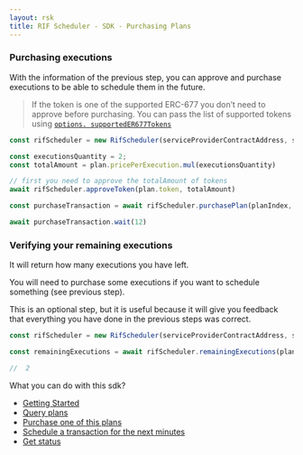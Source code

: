 ```yaml
---
layout: rsk
title: RIF Scheduler - SDK - Purchasing Plans
---
```


### Purchasing executions

With the information of the previous step, you can approve and purchase executions to be able to schedule them in the future.

> If the token is one of the supported ERC-677 you don’t need to approve before purchasing. You can pass the list of supported tokens using [`options. supportedER677Tokens`](https://github.com/rsksmart/rif-scheduler-sdk/blob/develop/src/RifScheduler.ts#L14)

```javascript
const rifScheduler = new RifScheduler(serviceProviderContractAddress, signer);

const executionsQuantity = 2;
const totalAmount = plan.pricePerExecution.mul(executionsQuantity)

// first you need to approve the totalAmount of tokens
await rifScheduler.approveToken(plan.token, totalAmount)

const purchaseTransaction = await rifScheduler.purchasePlan(planIndex, executionsQuantity)

await purchaseTransaction.wait(12)
```

### Verifying your remaining executions

It will return how many executions you have left.

You will need to purchase some executions if you want to schedule something (see previous step).

This is an optional step, but it is useful because it will give you feedback that everything you have done in the previous steps was correct.

```javascript
const rifScheduler = new RifScheduler(serviceProviderContractAddress, signer);

const remainingExecutions = await rifScheduler.remainingExecutions(planIndex)

//  2
```

What you can do with this sdk?

- [Getting Started](../index)
- [Query plans](../query-plans)
- [Purchase one of this plans](../purchasing-plan)
- [Schedule a transaction for the next minutes](../scheduling)
- [Get status](../statuses)